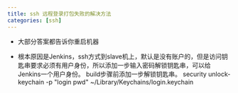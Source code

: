```yaml
---
title: ssh 远程登录打包失败的解决方法
categories: [ssh]
---
```


- 大部分答案都告诉你重启机器

- 根本原因是Jenkins，ssh方式到slave机上，默认是没有账户的，但是访问钥匙串要求必须有用户身份，所以添加一步输入密码解锁钥匙串，可以给Jenkins一个用户身份。 build步骤前添加一步解锁钥匙串。 security unlock-keychain -p "login pwd" ~/Library/Keychains/login.keychain

